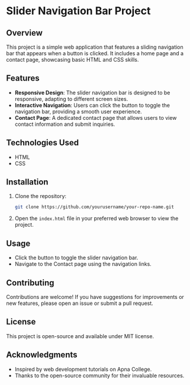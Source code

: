 # Slider Navigation Bar Project

## Overview
This project is a simple web application that features a sliding navigation bar that appears when a button is clicked. It includes a home page and a contact page, showcasing basic HTML and CSS skills.

## Features
- **Responsive Design**: The slider navigation bar is designed to be responsive, adapting to different screen sizes.
- **Interactive Navigation**: Users can click the button to toggle the navigation bar, providing a smooth user experience.
- **Contact Page**: A dedicated contact page that allows users to view contact information and submit inquiries.

## Technologies Used
- HTML
- CSS

## Installation
1. Clone the repository:
   ```bash
   git clone https://github.com/yourusername/your-repo-name.git
2. Open the `index.html` file in your preferred web browser to view the project.

## Usage 
- Click the button to toggle the slider navigation bar.
- Navigate to the Contact page using the navigation links.

## Contributing
Contributions are welcome! If you have suggestions for improvements or new features, please open an issue or submit a pull request.

## License
This project is open-source and available under MIT license.

## Acknowledgments
- Inspired by web development tutorials on Apna College.
- Thanks to the open-source community for their invaluable resources.